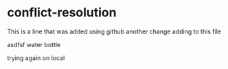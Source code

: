 # conflict-resolution

This is a line that was added using github
another change adding to this file


asdfsf
water bottle

trying again on local